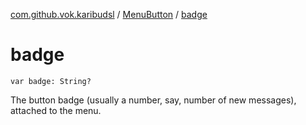 [com.github.vok.karibudsl](../index.md) / [MenuButton](index.md) / [badge](.)

# badge

`var badge: String?`

The button badge (usually a number, say, number of new messages), attached to the menu.

